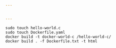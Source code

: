```yaml
---


---
```


<pre><code>sudo touch hello-world.c
sudo touch Dockerfile.yaml
docker build -t docker-world-c /hello-world-c/
docker build . -f Dockerfile.txt -t html
</code></pre>

